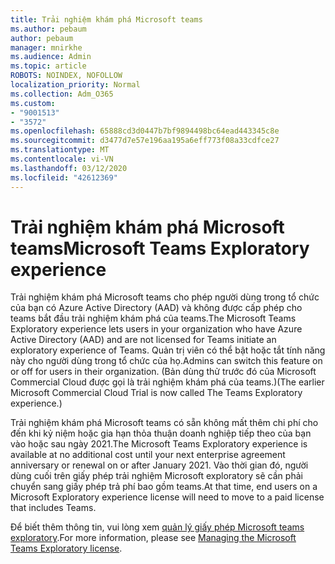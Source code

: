 ```yaml
---
title: Trải nghiệm khám phá Microsoft teams
ms.author: pebaum
author: pebaum
manager: mnirkhe
ms.audience: Admin
ms.topic: article
ROBOTS: NOINDEX, NOFOLLOW
localization_priority: Normal
ms.collection: Adm_O365
ms.custom:
- "9001513"
- "3572"
ms.openlocfilehash: 65888cd3d0447b7bf9894498bc64ead443345c8e
ms.sourcegitcommit: d3477d7e57e196aa195a6eff773f08a33cdfce27
ms.translationtype: MT
ms.contentlocale: vi-VN
ms.lasthandoff: 03/12/2020
ms.locfileid: "42612369"
---
```

# <a name="microsoft-teams-exploratory-experience"></a><span data-ttu-id="f0315-102">Trải nghiệm khám phá Microsoft teams</span><span class="sxs-lookup"><span data-stu-id="f0315-102">Microsoft Teams Exploratory experience</span></span>

<span data-ttu-id="f0315-103">Trải nghiệm khám phá Microsoft teams cho phép người dùng trong tổ chức của bạn có Azure Active Directory (AAD) và không được cấp phép cho teams bắt đầu trải nghiệm khám phá của teams.</span><span class="sxs-lookup"><span data-stu-id="f0315-103">The Microsoft Teams Exploratory experience lets users in your organization who have Azure Active Directory (AAD) and are not licensed for Teams initiate an exploratory experience of Teams.</span></span> <span data-ttu-id="f0315-104">Quản trị viên có thể bật hoặc tắt tính năng này cho người dùng trong tổ chức của họ.</span><span class="sxs-lookup"><span data-stu-id="f0315-104">Admins can switch this feature on or off for users in their organization.</span></span> <span data-ttu-id="f0315-105">(Bản dùng thử trước đó của Microsoft Commercial Cloud được gọi là trải nghiệm khám phá của teams.)</span><span class="sxs-lookup"><span data-stu-id="f0315-105">(The earlier Microsoft Commercial Cloud Trial is now called The Teams Exploratory experience.)</span></span>

<span data-ttu-id="f0315-106">Trải nghiệm khám phá Microsoft teams có sẵn không mất thêm chi phí cho đến khi kỷ niệm hoặc gia hạn thỏa thuận doanh nghiệp tiếp theo của bạn vào hoặc sau ngày 2021.</span><span class="sxs-lookup"><span data-stu-id="f0315-106">The Microsoft Teams Exploratory experience is available at no additional cost until your next enterprise agreement anniversary or renewal on or after January 2021.</span></span> <span data-ttu-id="f0315-107">Vào thời gian đó, người dùng cuối trên giấy phép trải nghiệm Microsoft exploratory sẽ cần phải chuyển sang giấy phép trả phí bao gồm teams.</span><span class="sxs-lookup"><span data-stu-id="f0315-107">At that time, end users on a Microsoft Exploratory experience license will need to move to a paid license that includes Teams.</span></span>

<span data-ttu-id="f0315-108">Để biết thêm thông tin, vui lòng xem [quản lý giấy phép Microsoft teams exploratory](https://docs.microsoft.com/microsoftteams/teams-exploratory/).</span><span class="sxs-lookup"><span data-stu-id="f0315-108">For more information, please see [Managing the Microsoft Teams Exploratory license](https://docs.microsoft.com/microsoftteams/teams-exploratory/).</span></span>
